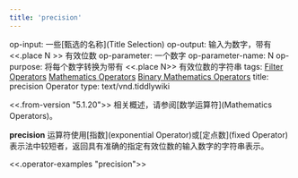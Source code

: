 ```yaml
---
title: 'precision'
---
```


op-input: 一些[甄选的名称](Title Selection)
op-output: 输入为数字，带有 <<.place N >> 有效位数
op-parameter: 一个数字
op-parameter-name: N
op-purpose: 将每个数字转换为带有 <<.place N>> 有效位数的字符串
tags: [Filter Operators](#Filter%20Operators) [Mathematics Operators](#Mathematics%20Operators) [Binary Mathematics Operators](#Binary%20Mathematics%20Operators)
title: precision Operator
type: text/vnd.tiddlywiki

<<.from-version "5.1.20">> 相关概述，请参阅[数学运算符](Mathematics Operators)。

**precision** 运算符使用[指数](exponential Operator)或[定点数](fixed Operator)表示法中较短者，返回具有准确的指定有效位数的输入数字的字符串表示。

<<.operator-examples "precision">>
